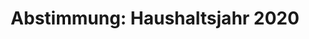 ---
abstimmung:
  abstimmung: 1
  bundestagssitzung: 132
  datum: 29. November 2019
  legislaturperiode: 19
categories:
- Todo
data:
- title: Abstimmungsergebnis 20191129_1-data.pdf
  url: /res/2021-btw/abstimmungsergebnisse/20191129_1-data.pdf
- title: Abstimmungsergebnis 20191129_1_xls-data.xlsx
  url: /res/2021-btw/abstimmungsergebnisse/20191129_1_xls-data.xlsx
- title: Abstimmungsergebnis 20191129_1_xls-data.csv
  url: /res/2021-btw/abstimmungsergebnisse/csv/20191129_1_xls-data.csv
ergebnis:
  AfD:
    enthaltung: 0
    gesamt: 91
    ja: 0
    nein: 83
    nichtabgegeben: 8
    ungueltig: 0
  Bündnis 90/Die Grünen:
    enthaltung: 0
    gesamt: 67
    ja: 0
    nein: 60
    nichtabgegeben: 7
    ungueltig: 0
  Die Linke:
    enthaltung: 0
    gesamt: 69
    ja: 0
    nein: 57
    nichtabgegeben: 12
    ungueltig: 0
  FDP:
    enthaltung: 0
    gesamt: 79
    ja: 0
    nein: 69
    nichtabgegeben: 10
    ungueltig: 0
  cdu/csu:
    enthaltung: 0
    gesamt: 246
    ja: 236
    nein: 0
    nichtabgegeben: 10
    ungueltig: 0
  file: 20191129_1_xls-data.xlsx
  fraktionslos:
    enthaltung: 0
    gesamt: 4
    ja: 0
    nein: 1
    nichtabgegeben: 3
    ungueltig: 0
  spd:
    enthaltung: 0
    gesamt: 152
    ja: 135
    nein: 0
    nichtabgegeben: 17
    ungueltig: 0
layout: abstimmung
links:
- title: Link zu bundestag.de
  url: https://www.bundestag.de/parlament/plenum/abstimmung/abstimmung?id=642
preview: 'Deutscher Bundestag


  132. Sitzung des Deutschen Bundestages

  am Freitag, 29. November 2019


  Endgültiges Ergebnis der Namentlichen Abstimmung Nr. 1


  Gesetzentwurf der Bundesregierung

  Entwurf eines Gesetzes über die Feststellung des Bundeshaushaltsplans für das

  Haushaltsjahr 2020 (Haushaltsjahr 2020)

  verbunden mit dem

  Gesetzentwurf der Bundesregierung zur Ergänzung des Entwurfs eines Gesetzes über
  die

  Feststellung des Bundeshaushaltsplans für das Haushaltsjahr 2020

  - Drucksachen 19/11800, 19/11802, 19/13800, 19/13801, 19/13902, 19/13905, 19/13406,

  19/13907, 19/13909, 19/13911 bis 19/13916, 19/13417, 19/13418, 19/13920, 19/13922
  bis

  19/13927 -'
tags:
- Todo
title: 'Abstimmung: Haushaltsjahr 2020'
---